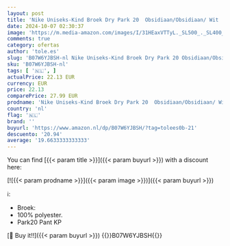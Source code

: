 ```yaml
---
layout: post
title: 'Nike Uniseks-Kind Broek Dry Park 20  Obsidiaan/Obsidiaan/ Wit   BV6902-451  S'
date: 2024-10-07 02:30:37
image: 'https://m.media-amazon.com/images/I/31HEaxVTTyL._SL500_._SL400_.jpg'
comments: true
category: ofertas
author: 'tole.es'
slug: 'B07W6YJBSH-nl Nike Uniseks-Kind Broek Dry Park 20 Obsidiaan/Obsidiaan/...'
sku: 'B07W6YJBSH-nl'
tags: [ '🇳🇱', ]
actualPrice: 22.13 EUR
currency: EUR
price: 22.13
comparePrice: 27.99 EUR
prodname: 'Nike Uniseks-Kind Broek Dry Park 20  Obsidiaan/Obsidiaan/ Wit   BV6902-451  S'
country: 'nl'
flag: '🇳🇱'
brand: ''
buyurl: 'https://www.amazon.nl/dp/B07W6YJBSH/?tag=tolees0b-21'
descuento: '20.94'
average: '19.6633333333333'
---
```


You can find [{{< param title >}}]({{< param buyurl >}}) with a discount here:

[![{{< param prodname >}}]({{< param image >}})]({{< param buyurl >}})

ℹ️:

- Broek:
- 100% polyester.
- Park20 Pant KP

[🛒 Buy it!!]({{< param buyurl >}})
{{<world>}}B07W6YJBSH{{</world>}}
